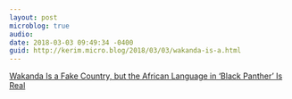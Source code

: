 ```yaml
---
layout: post
microblog: true
audio: 
date: 2018-03-03 09:49:34 -0400
guid: http://kerim.micro.blog/2018/03/03/wakanda-is-a.html
---
```

[Wakanda Is a Fake Country, but the African Language in ‘Black Panther’ Is Real](https://www.nytimes.com/2018/02/16/us/wakanda-black-panther.html)
